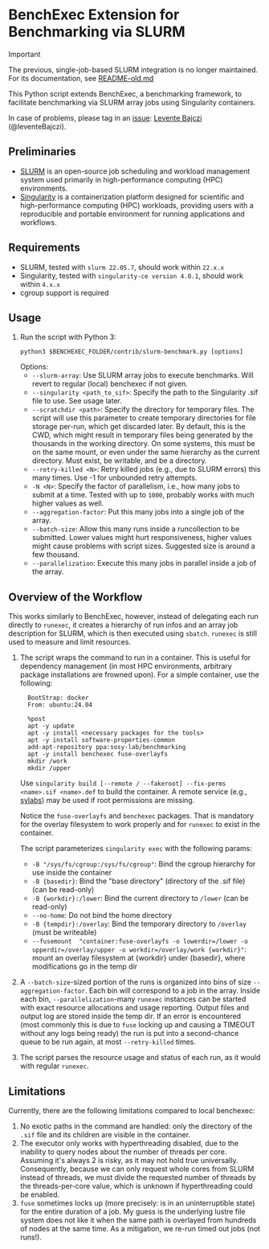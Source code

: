 <!--
This file is part of BenchExec, a framework for reliable benchmarking:
https://github.com/sosy-lab/benchexec

SPDX-FileCopyrightText: 2021 Dirk Beyer <https://www.sosy-lab.org>
SPDX-FileCopyrightText: 2024 Levente Bajczi
SPDX-FileCopyrightText: Critical Systems Research Group
SPDX-FileCopyrightText: Budapest University of Technology and Economics <https://www.ftsrg.mit.bme.hu>

SPDX-License-Identifier: Apache-2.0
-->
# BenchExec Extension for Benchmarking via SLURM

> [!IMPORTANT]  
> The previous, single-job-based SLURM integration is no longer maintained. For its documentation, see [README-old.md](./README-old.md)

This Python script extends BenchExec, a benchmarking framework, to facilitate benchmarking via SLURM array jobs using Singularity containers.

In case of problems, please tag in an [issue](https://github.com/sosy-lab/benchexec/issues/new/choose): [Levente Bajczi](https://github.com/leventeBajczi) (@leventeBajczi).

## Preliminaries

* [SLURM](https://slurm.schedmd.com/documentation.html) is an open-source job scheduling and workload management system used primarily in high-performance computing (HPC) environments.
* [Singularity](https://docs.sylabs.io/guides/latest/user-guide/) is a containerization platform designed for scientific and high-performance computing (HPC) workloads, providing users with a reproducible and portable environment for running applications and workflows.

## Requirements

* SLURM, tested with `slurm 22.05.7`, should work within `22.x.x`
* Singularity, tested with `singularity-ce version 4.0.1`, should work within `4.x.x`
* cgroup support is required 

## Usage
1. Run the script with Python 3:
   ```
   python3 $BENCHEXEC_FOLDER/contrib/slurm-benchmark.py [options]
   ```
   Options:
   - `--slurm-array`: Use SLURM array jobs to execute benchmarks. Will revert to regular (local) benchexec if not given.
   - `--singularity <path_to_sif>`: Specify the path to the Singularity .sif file to use. See usage later.
   - `--scratchdir <path>`: Specify the directory for temporary files. The script will use this parameter to create temporary directories for file storage per-run, which get discarded later. By default, this is the CWD, which might result in temporary files being generated by the thousands in the working directory. On some systems, this must be on the same mount, or even under the same hierarchy as the current directory. Must exist, be writable, and be a directory.
   - `--retry-killed <N>`: Retry killed jobs (e.g., due to SLURM errors) this many times. Use -1 for unbounded retry attempts.
   - `-N <N>`: Specify the factor of parallelism, i.e., how many jobs to submit at a time. Tested with up to `1000`, probably works with much higher values as well.
   - `--aggregation-factor`: Put this many jobs into a single job of the array. 
   - `--batch-size`: Allow this many runs inside a runcollection to be submitted. Lower values might hurt responsiveness, higher values might cause problems with script sizes. Suggested size is around a few thousand.
   - `--parallelization`: Execute this many jobs in parallel inside a job of the array.
    
## Overview of the Workflow

This works similarly to BenchExec, however, instead of delegating each run directly to `runexec`, it creates a hierarchy of run infos and an array job description for SLURM, which is then executed using `sbatch`. `runexec` is still used to measure and limit resources.

1. The script wraps the command to run in a container. This is useful for dependency management (in most HPC environments, arbitrary package installations are frowned upon). For a simple container, use the following: 

    ```singularity
      BootStrap: docker
      From: ubuntu:24.04
      
      %post
      apt -y update
      apt -y install <necessary packages for the tools>
      apt -y install software-properties-common
      add-apt-repository ppa:sosy-lab/benchmarking
      apt -y install benchexec fuse-overlayfs
      mkdir /work
      mkdir /upper
    ```
   
    Use `singularity build [--remote / --fakeroot] --fix-perms <name>.sif <name>.def` to build the container. A remote service (e.g., [sylabs](https://cloud.sylabs.io/builder)) may be used if root permissions are missing.
    
    Notice the `fuse-overlayfs` and `benchexec` packages. That is mandatory for the overlay filesystem to work properly and for `runexec` to exist in the container. 
    
    The script parameterizes `singularity exec` with the following params:
    * `-B "/sys/fs/cgroup:/sys/fs/cgroup"`: Bind the cgroup hierarchy for use inside the container
    * `-B {basedir}`: Bind the "base directory" (directory of the .sif file) (can be read-only)
    * `-B {workdir}:/lower`: Bind the current directory to `/lower` (can be read-only)
    * `--no-home`: Do not bind the home directory
    * `-B {tempdir}:/overlay`: Bind the temporary directory to `/overlay` (must be writeable)
    * `--fusemount  "container:fuse-overlayfs -o lowerdir=/lower -o upperdir=/overlay/upper -o workdir=/overlay/work {workdir}"`: mount an overlay filesystem at {workdir} under {basedir}, where modifications go in the temp dir

2. A `--batch-size`-sized portion of the runs is organized into bins of size `--aggregation-factor`. Each bin will correspond to a job in the array. Inside each bin, `--parallelization`-many `runexec` instances can be started with exact resource allocations and usage reporting. Output files and output log are stored inside the temp dir. If an error is encountered (most commonly this is due to `fuse` locking up and causing a TIMEOUT without any logs being ready) the run is put into a second-chance queue to be run again, at most `--retry-killed` times. 

3. The script parses the resource usage and status of each run, as it would with regular `runexec`. 

## Limitations

Currently, there are the following limitations compared to local benchexec:

1. No exotic paths in the command are handled: only the directory of the `.sif` file and its children are visible in the container.
1. The executor only works with hyperthreading disabled, due to the inability to query nodes about the number of threads per core. Assuming it's always 2 is risky, as it may not hold true universally. Consequently, because we can only request whole cores from SLURM instead of threads, we must divide the requested number of threads by the threads-per-core value, which is unknown if hyperthreading could be enabled.
1. `fuse` sometimes locks up (more precisely: is in an uninterruptible state) for the entire duration of a job. My guess is the underlying lustre file system does not like it when the same path is overlayed from hundreds of nodes at the same time. As a mitigation, we re-run timed out jobs (not runs!).